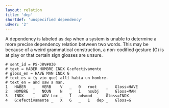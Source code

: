 ```yaml
---
layout: relation
title: 'dep'
shortdef: 'unspecified dependency'
udver: '2'
---
```


A dependency is labeled as `dep` when a system is unable to
determine a more precise dependency relation between two words. This may be because of a weird grammatical construction, a non-codified gesture (G) is at play or that certain sign glosses are unsure.

~~~ conllu
# sent_id = PS-JRV#030
# text = HABER HOMBRE INDX G:efectivamente
# gloss_en = HAVE MAN INDX G
# text_es = (y vio que) allí había un hombre.
# text_en = and saw a man.
1	HABER	_	VERB	V	_	0	root	_	Gloss=HAVE
2	HOMBRE	_	NOUN	N	_	1	nsubj	_	Gloss=MAN
3	INDX	_	ADV	Loc	_	1	advmod	_	Gloss=INDX
4	G:efectivamente	_	X	G	_	1	dep	_	Gloss=G
~~~
